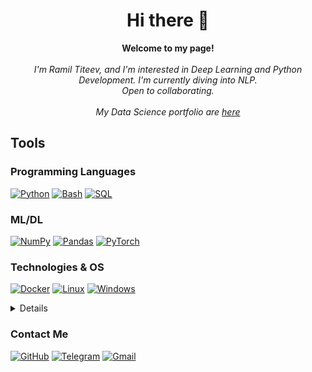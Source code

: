 
<h1 align="center">Hi there 👋</h1>



<p align="center">
    <b>Welcome to my page!</b><br><br>
    <i>
      I'm Ramil Titeev, and I'm interested in Deep Learning and Python Development. I'm currently diving into NLP. <br>
      Open to collaborating.<br><br>
      My Data Science portfolio are <a href="https://github.com/constantfear/data-science-portfolio">here</a>
    </i><br>
</p>

## Tools
### Programming Languages
[![Python](https://img.shields.io/badge/python-black?style=for-the-badge&logo=python)](https://github.com/constantfear)
[![Bash](https://img.shields.io/badge/bash-black?style=for-the-badge&logo=gnu-bash&logoColor=white)](https://github.com/constantfear)
[![SQL](https://img.shields.io/badge/sql-black?style=for-the-badge&logo=mysql)](https://github.com/constantfear)


### ML/DL
[![NumPy](https://img.shields.io/badge/numpy-black?style=for-the-badge&logo=numpy)](https://github.com/constantfear)
[![Pandas](https://img.shields.io/badge/pandas-black?style=for-the-badge&logo=pandas)](https://github.com/constantfear)
[![PyTorch](https://img.shields.io/badge/PyTorch-black?style=for-the-badge&logo=PyTorch)](https://github.com/constantfear)

### Technologies & OS
[![Docker](https://img.shields.io/badge/docker-black?style=for-the-badge&logo=docker)](https://github.com/constantfear)
[![Linux](https://img.shields.io/badge/linux-black?style=for-the-badge&logo=Linux)](https://github.com/constantfear)
[![Windows](https://img.shields.io/badge/Windows-black?style=for-the-badge&logo=Windows)](https://github.com/constantfear)


<details>
<h2>Stats</h2>
<p align="center">
  <h3>GitHub</h3>
    <a href="https://github.com/constantfear">
    <img src="http://github-profile-summary-cards.vercel.app/api/cards/stats?username=constantfear&theme=transparent" />
  </a>
  <a href="https://github.com/constantfear">
    <img src="http://github-profile-summary-cards.vercel.app/api/cards/repos-per-language?username=constantfear&theme=transparent" />
  </a>
</p>

<h3>LeetCode</h3>
<a href="https://github.com/constantfear">
    <img src="https://leetcard.jacoblin.cool/constantfear?theme=unicorn" />
</a>
</details>

  
### Contact Me

 [![GitHub](https://img.shields.io/badge/GitHub-%2312100E.svg?&style=for-the-badge&logo=GitHub&logoColor=white)](https://github.com/constantfear) 
 [![Telegram](https://img.shields.io/badge/Telegram-%231DA1F2.svg?&style=for-the-badge&logo=Telegram&logoColor=white)](https://t.me/r_titeev) 
 [![Gmail](https://img.shields.io/badge/Gmail-D14836?&style=for-the-badge&logo=Gmail&logoColor=white)](mailto:ramil.titeev@yandex.ru) 
